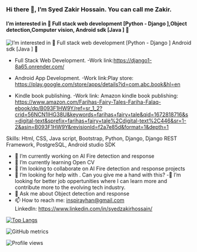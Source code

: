 
                           
      
### Hi there 👋, I’m Syed Zakir Hossain. You can call me Zakir.
####  I’m interested in 💞️ Full stack web development [Python - Django ],Object detection,Computer vision,  Android sdk [Java ]   💞️ 
![ I’m interested in 💞️ Full stack web development [Python - Django ]
Android sdk [Java ]   💞️ ](https://media.licdn.com/dms/image/C5616AQHTP7gMWmlAgw/profile-displaybackgroundimage-shrink_350_1400/0/1658138760748?e=1683158400&v=beta&t=kVIdFOPG1G5b1gDQzSQd9tuzZfruOTJl3pKbku1E9wE)

- Full Stack Web Development.
 -Work link:https://django1-8a65.onrender.com/ 

- Android App Development. 
 -Work link:Play store: https://play.google.com/store/apps/details?id=com.abc.book&hl=en
 
- Kindle book publishing.
-Work link:  Amazon kindle book publishing: https://www.amazon.com/Farihas-Fairy-Tales-Fariha-Falaq-ebook/dp/B093F1HW9Y/ref=sr_1_2?crid=56NCN1IHG38U&keywords=farihas+fairy+tale&qid=1672818716&s=digital-text&sprefix=farihas+fairy+tale%2Cdigital-text%2C446&sr=1-2&asin=B093F1HW9Y&revisionId=f2a7e85d&format=1&depth=1

Skills: Html, CSS, Java script, Bootstrap, Python, Django, Django REST Framework, PostgreSQL, Android studio SDK

- 🔭 I’m currently working on AI Fire detection and response 
- 🌱 I’m currently learning Open CV 
- 👯 I’m looking to collaborate on AI Fire detection and response projects 
- 🤔 I’m looking for help with . Can you give me a hand with this? 
-💞️ I’m looking for better job oppertunities where I can learn more and contribute more to the evolving tech industry. 
- 💬 Ask me about Object detection and response  
- 📫 How to reach me: inspirayhan@gmail.com  
                      LinkedIn: https://www.linkedin.com/in/syedzakirhossain/




[![Top Langs](https://github-readme-stats.vercel.app/api/top-langs/?username=syedzakirhossain )](https://github.com/anuraghazra/github-readme-stats)



![GitHub metrics](https://metrics.lecoq.io/syedzakirhossain )  

![Profile views](https://gpvc.arturio.dev/syedzakirhossain )  
